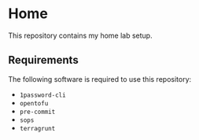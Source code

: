 # Home

This repository contains my home lab setup.

## Requirements

The following software is required to use this repository:
- `1password-cli`
- `opentofu`
- `pre-commit`
- `sops`
- `terragrunt`